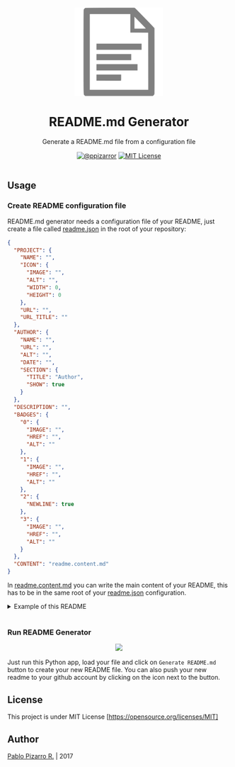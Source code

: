<h1 align="center">
  <a href="http://ppizarror.com/readme-generator/" title="README.md Generator">
    <img alt="" src="icon.png" width="200px" height="200px" />
  </a>
  <br /><br />
  README.md Generator</h1>
<div align="center" style="margin-bottom:15px">Generate a README.md file from a configuration file</div>
<div align="center"><a href="http://ppizarror.com"><img alt="@ppizarror" src="http://ppizarror.com/badges/author.svg" /></a>
<a href="https://opensource.org/licenses/MIT/"><img alt="MIT License" src="http://ppizarror.com/badges/licensemit.svg" /></a>
</div><br />

## Usage

### Create README configuration file
README.md generator needs a configuration file of your README, just create a file called <a href="https://github.com/ppizarror/readme-generator/blob/master/readme.json">readme.json</a> in the root of your repository:

```json
{
  "PROJECT": {
    "NAME": "",
    "ICON": {
      "IMAGE": "",
      "ALT": "",
      "WIDTH": 0,
      "HEIGHT": 0
    },
    "URL": "",
    "URL_TITLE": ""
  },
  "AUTHOR": {
    "NAME": "",
    "URL": "",
    "ALT": "",
    "DATE": "",
    "SECTION": {
      "TITLE": "Author",
      "SHOW": true
    }
  },
  "DESCRIPTION": "",
  "BADGES": {
    "0": {
      "IMAGE": "",
      "HREF": "",
      "ALT": ""
    },
    "1": {
      "IMAGE": "",
      "HREF": "",
      "ALT": ""
    },
    "2": {
      "NEWLINE": true
    },
    "3": {
      "IMAGE": "",
      "HREF": "",
      "ALT": ""
    }
  },
  "CONTENT": "readme.content.md"
}
```

In <a href="https://github.com/ppizarror/readme-generator/blob/master/readme.content.md">readme.content.md</a> you can write the main content of your README, this has to be in the same root of your <a href="https://github.com/ppizarror/readme-generator/blob/master/readme.json">readme.json</a> configuration.

<details>
<summary>Example of this README</summary>

```json
{
  "PROJECT": {
    "NAME": "README.md Generator",
    "ICON": {
      "IMAGE": "icon.png",
      "ALT": "",
      "WIDTH": 200,
      "HEIGHT": 200
    },
    "URL": "http://ppizarror.com/readme-generator/",
    "URL_TITLE": "README.md Generator"
  },
  "AUTHOR": {
    "NAME": "Pablo Pizarro R.",
    "URL": "http://ppizarror.com",
    "ALT": "ppizarror",
    "DATE": "2017",
    "SECTION": {
      "TITLE": "Author",
      "SHOW": true
    }
  },
  "DESCRIPTION": "Generate a README.md file from a configuration file",
  "BADGES": {
    "0": {
      "IMAGE": "http://ppizarror.com/badges/author.svg",
      "HREF": "http://ppizarror.com",
      "ALT": "@ppizarror"
    },
    "1": {
      "IMAGE": "http://ppizarror.com/badges/licensemit.svg",
      "HREF": "https://opensource.org/licenses/MIT/",
      "ALT": "MIT License"
    }
  },
  "CONTENT": "readme.content.md"
}
```

</details><br>

### Run README Generator
<p align="center">
  <img src="http://ppizarror.com/resources/images/readme-generator/app.PNG" width="40%" />
</p>

Just run this Python app, load your file and click on ```Generate README.md``` button to create your new README file. You can also push your new readme to your github account by clicking on the icon next to the button.

## License
This project is under MIT License [https://opensource.org/licenses/MIT]

## Author
<a href="http://ppizarror.com" title="ppizarror">Pablo Pizarro R.</a> | 2017
